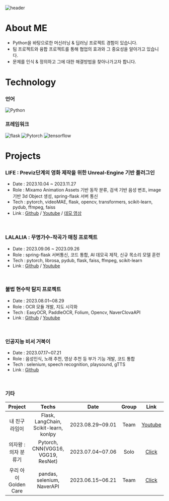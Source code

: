![header](https://capsule-render.vercel.app/api?type=rect&text=Welcome%20to%20my%20Github!&height=200)
 
# About ME
- Python을 바탕으로한 머신러닝 & 딥러닝 프로젝트 경험이 있습니다.
- 팀 프로젝트와 융합 프로젝트를 통해 협업의 효과와 그 중요성을 알아가고 있습니다. 
- 문제를 인식 & 정의하고 그에 대한 해결방법을 찾아나가고자 합니다.
 
 
# Technology
### 언어
![Python](https://img.shields.io/badge/Python-3776AB?style=flat&logo=Python&logoColor=white)

### 프레임워크
![flask](https://img.shields.io/badge/flask-000000?style=flat&logo=flask&logoColor=white)
![Pytorch](https://img.shields.io/badge/Pytorch-EE4C2C?style=flat&logo=Pytorch&logoColor=white)
![tensorflow](https://img.shields.io/badge/tensorflow-FF6F00?style=flat&logo=tensorflow&logoColor=white)


# Projects
### LIFE : Previz단계의 영화 제작을 위한 Unreal-Engine 기반 플러그인
- Date : 2023.10.04 ~ 2023.11.27
- Role : Mixamo Animation Assets 기반 동작 분류, 검색 기반 음성 변조, image 기반 3d Object 생성, spring-flask 서버 통신
- Tech : pytorch, videoMAE, flask, opencv, transformers, scikit-learn, pydub, ffmpeg, faiss
- Link : [Github](https://github.com/MTVS-Post-Production/post-ai) / [Youtube](https://www.youtube.com/watch?v=gEW1ZXPyoYQ) / [데모 영상](https://www.youtube.com/watch?v=fRtNCxYx9Bc)
<br>

### LALALIA : 무명가수-작곡가 매칭 프로젝트
- Date : 2023.09.06 ~ 2023.09.26
- Role : spring-flask 서버통신, 코드 통합, AI 데모곡 제작, 신규 목소리 모델 훈련
- Tech : pytorch, librosa, pydub, flask, faiss, ffmpeg, scikit-learn
- Link : [Github](https://github.com/MinSooC/lalalia_ai) / [Youtube](https://www.youtube.com/watch?v=QluGKnN534Y)
<br>
 
### 불법 현수막 탐지 프로젝트
- Date : 2023.08.01~08.29
- Role : OCR 모듈 개발, 지도 시각화
- Tech : EasyOCR, PaddleOCR, Folium, Opencv, NaverClovaAPI
- Link : [Github](https://github.com/MinSooC/META_Yolo_OCR_ChatGPT_PJT) / [Youtube](https://www.youtube.com/watch?v=UXZTP0jx1WQ&list=PLml1GH62sPF-tPUg7xatqjC3xG2bXmjgv)
<br>

### 인공지능 비서 거북이
- Date : 2023.07.17~07.21
- Role : 음성인식, 노래 추천, 영상 추천 등 부가 기능 개발, 코드 통합
- Tech : selenium, speech recognition, playsound, gTTS
- Link : [Github](https://github.com/MinSooC/TurtleNeck)
<br>

### 기타
|Project|Techs|Date|Group|Link|
|:---:|:---:|:---:|:---:|:---:|
|내 친구 라임이|Flask, LangChain, Scikit-learn, konlpy|2023.08.29~09.01|Team|[Youtube](https://www.youtube.com/watch?v=z-jwf2ad-uE)|
|의자왕 : 의자 분류기|Pytorch, CNN(VGG16, VGG19, ResNet)|2023.07.04~07.06|Solo|[Click](https://github.com/MinSooC/KingOfChairs)|
|우리 아이 Golden Care|pandas, selenium, NaverAPI|2023.06.15~06.21|Team|[Click](https://github.com/MinSooC/GoldenCare)|
<br>
